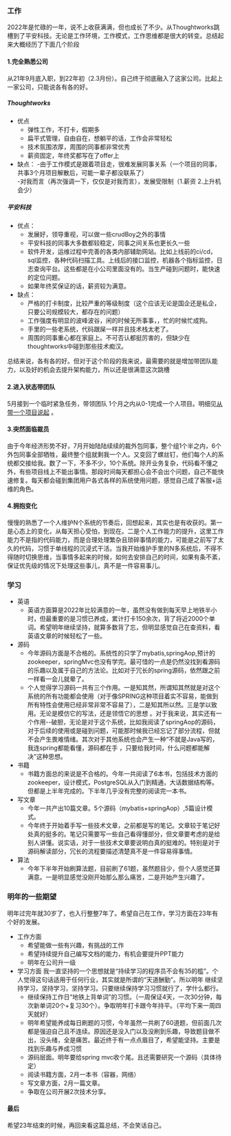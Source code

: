 ### 工作
2022年是忙碌的一年，说不上收获满满，但也成长了不少。从Thoughtworks跳槽到了平安科技。无论是工作环境，工作模式，工作思维都是很大的转变。总结起来大概经历了下面几个阶段
#### 1.完全熟悉公司
从21年9月底入职，到22年初（2.3月份）。自己终于彻底融入了这家公司。比起上一家公司，只能说各有各的好。

##### Thoughtworks
- 优点
  - 弹性工作，不打卡，假期多
  - 扁平式管理，自由自在，想躺平的话，工作会非常轻松
  - 技术氛围浓厚，周围的同事都非常优秀
  - 薪资固定，年终奖都写在了offer上
- 缺点：
  -由于工作模式是跟着项目走，很难发展同事关系（一个项目的同事，共事3个月项目解散后，可能一辈子都没联系了）  
  -对我而言（再次强调一下，仅仅是对我而言），发展受限制（1.薪资 2.上升机会少）  
##### 平安科技
- 优点：
   - 发展好，领导重视，可以做一些crudBoy之外的事情  
   - 平安科技的同事大多数都较稳定，同事之间关系也更长久一些  
   - 软件开发，运维过程中完善的各类内部辅助网站。比如上线前的ci/cd，sql监控，各种代码扫描工具。上线后的接口监控，机器各个指标监控，日志查询平台。这些都是在小公司里面没有的。当生产碰到问题时，能快速的定位问题。  
   - 如果年终奖保证的话，薪资较为满意。  
- 缺点：
   - 严格的打卡制度，比较严重的等级制度（这个应该无论是国企还是私企，只要公司规模较大，都存在的问题）  
   - 工作强度有明显的波峰波谷，闲的时候无所事事，，忙的时候忙成狗。  
   - 手里的一些老系统，代码跟屎一样并且技术栈太老了。  
   - 周围的同事重心都在家庭上。不可否认都挺厉害的，但缺少在thoughtworks中碰到那些技术痴汉。  

总结来说，各有各的好。但对于这个阶段的我来说，最需要的就是增加带团队能力，以及好的机会去提升架构能力，所以还是很满意这次跳槽
#### 2.进入状态带团队
5月接到一个临时紧急任务，带领团队 1个月之内从0-1完成一个人项目。明细见[从带一个项目说起](https://juejin.cn/post/7117248534755147783) 。
#### 3.突然面临裁员
由于今年经济形势不好，7月开始陆陆续续的裁外包同事，整个组1个半之内，6个外包同事全部牺牲，最终整个组就剩我一个人。又变回了螺丝钉，他们每个人的系统都交接给我。数了一下，不多不少，10个系统。除开业务复杂，代码看不懂之外，有些项目线上不能出事情。那段时间每天都担心会不会出个问题，自己不能快速修复。每天都会碰到集团用户各式各样的系统使用问题，感觉自己成了客服+运维的角色。
#### 4.拥抱变化
慢慢的熟悉了一个人维护N个系统的节奏后，回想起来，其实也是有收获的。第一是心态上的变化，从每天担心受怕，到现在。二是个人工作能力的提升，这里工作能力不是指的代码能力，而是合理处理繁杂且琐碎事情的能力，可能是之前写了太久的代码，习惯于单线程的沉浸式干活。当我开始维护手里的N多系统后，不得不得随时切换思维，当事情多起来的时候，如何去安排自己的时间，如果有条不紊，保证优先级的情况下处理这些事儿，真不是一件容易事儿。
### 学习
- 英语
    - 英语方面算是2022年比较满意的一年，虽然没有做到每天早上地铁半小时，但最重要的是习惯已养成，累计打卡150余次，背了将近2000个单词。希望明年继续坚持，就算多数背了忘，但明显感觉自己在查资料，看英语文章的时候轻松了一些。
- 源码
    - 今年源码方面是不合格的。系统性的只学了mybatis,springAop,预计的zookeeper，springMvc也没有学完。最可惜的一点是仍然没找到看源码的乐趣以及属于自己的方法论。比如对于冗长的spring源码，依然跟之前一样看一会儿就晕了。
    - 个人觉得学习源码一共有三个作用。一是知其然，所谓知其然就是对这个系统的所有功能都会使用（对于像SPRING这种项目着实不容易，能做到所有特性会使用已经非常非常不容易了），二是知其所以然。三是学以致用。无论是模仿它的写法，还是领悟它的思想
      。对于我来说，其实还有一个作用--破胆，无论是对于这个系统，比如我阅读了springAop的源码，对于后续的使用或是碰到问题，可能那时候我已经忘记了部分流程，但就不会产生畏难情绪。其次对于其他系统也会产生一种“不就是Java写的，我连spring都能看懂，源码都在手 ，只要给我时间，什么问题都能解决”这种思想。
- 书籍
    - 书籍方面总的来说是不合格的。今年一共阅读了6本书，包括技术方面的zookeeper，设计模式，PostgreSQL从入门到精通，大话数据结构等。但都是上半年完成的。下半年几乎没有完整的阅读完一本书。
- 写文章
    - 今年一共产出10篇文章。5个源码（mybatis+springAop）,5篇设计模式。
    - 今年终于开始着手写一些技术文章，之前都是写的笔记。文章较于笔记好处真的挺多的。笔记只需要写一些自己看得懂部分，但文章要考虑的是给别人讲懂。说实话，对于一些技术文章要说明白真的挺难的。特别是对于源码解读部分，冗长的流程要描述清楚真不是一件容易得事情。
- 算法
    - 今年下半年开始刷算法题，目前刷了61题，虽然题目少，但个人感觉还算满意。一是明显感觉没刚开始那么那么痛苦，二是开始产生兴趣了。

### 明年的一些期望
明年过完年就30岁了，也入行整整7年了。希望自己在工作，学习方面在23年有个好的发展。
- 工作方面
    - 希望能做一些有兴趣，有挑战的工作
    - 希望持续提升自己编写文档的能力，有机会要提升PPT能力
    - 明年在公司升一级
- 学习方面
  我一直坚持的一个思想就是“持续学习的程序员不会有35的槛”。个人觉得这句话适用于任何行业，其实就是所谓的“天道酬勤”。所以明年
  继续坚持学习，坚持学习，坚持学习。只要继续保持学习习惯就行了，学什么都行。
  - 继续保持工作日“地铁上背单词”的习惯。（一周保证4天，一次30分钟，每次新单词20个+复习30个）。争取明年打卡跟今年持平。（平均下来一周四天就好）
  - 明年希望能养成每日刷题的习惯，今年虽然一共刷了60道题，但前面几次都是强迫自己且不连续。原因还是没入门以及没刷到乐趣，导致题目做不出，没头绪，全是痛苦。最近终于有一点点眉目了，希望能坚持。主要是找到乐趣与养成习惯
  - 源码层面。明年要给spring mvc收个尾。且还需要研究一个源码（具体待定）
  - 阅读书籍方面，2月一本书（容器，网络）
  - 写文章方面，2月一篇文章。
  - 争取在公司开展2次技术分享。

#### 最后
希望23年结束的时候，再回来看这篇总结，不会笑话自己。
